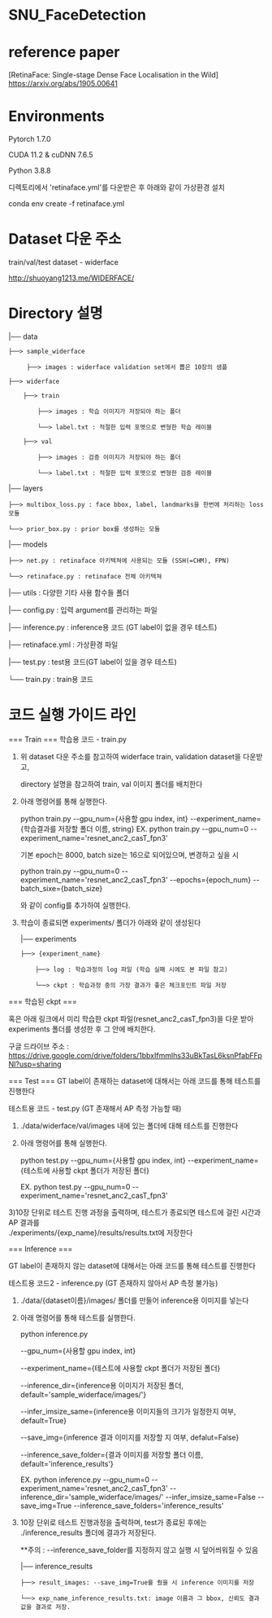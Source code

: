 # SNU_FaceDetection

# reference paper

[RetinaFace: Single-stage Dense Face Localisation in the Wild]
https://arxiv.org/abs/1905.00641


# Environments
Pytorch 1.7.0

CUDA 11.2 & cuDNN 7.6.5

Python 3.8.8

디렉토리에서 'retinaface.yml'를 다운받은 후 아래와 같이 가상환경 설치

conda env create -f retinaface.yml


# Dataset 다운 주소
train/val/test dataset - widerface

http://shuoyang1213.me/WIDERFACE/


# Directory 설명
|── data

    ├──> sample_widerface 
    
         ├──> images : widerface validation set에서 뽑은 10장의 샘플
         
    ├──> widerface
    
        ├──> train
        
            ├──> images : 학습 이미지가 저장되야 하는 폴더
            
            └──> label.txt : 적절한 입력 포멧으로 변형한 학습 레이블
            
        ├──> val
        
            ├──> images : 검증 이미지가 저장되야 하는 폴더
            
            └──> label.txt : 적절한 입력 포멧으로 변형한 검증 레이블
            
|── layers

    ├──> multibox_loss.py : face bbox, label, landmarks을 한번에 처리하는 loss 모듈
    
    └──> prior_box.py : prior box를 생성하는 모듈
    
|── models

    ├──> net.py : retinaface 아키텍쳐에 사용되는 모듈 (SSH(=CHM), FPN)
    
    └──> retinaface.py : retinaface 전체 아키텍쳐  
    
|── utils : 다양한 기타 사용 함수들 폴더

|── config.py : 입력 argument를 관리하는 파일

|── inference.py : inference용 코드 (GT label이 없을 경우 테스트)

|── retinaface.yml : 가상환경 파일

|── test.py : test용 코드(GT label이 있을 경우 테스트)

└── train.py : train용 코드




# 코드 실행 가이드 라인

=== Train ===
학습용 코드 - train.py

1) 위 dataset 다운 주소를 참고하여 widerface train, validation dataset을 다운받고, 

   directory 설명을 참고하여 train, val 이미지 폴더를 배치한다
   
2) 아래 명령어를 통해 실행한다. 

   python train.py --gpu_num={사용할 gpu index, int} --experiment_name={학습결과를 저장할 폴더 이름, string}
    EX. python train.py --gpu_num=0 --experiment_name='resnet_anc2_casT_fpn3'
   
   기본 epoch는 8000, batch size는 16으로 되어있으며, 변경하고 싶을 시 
   
   python train.py --gpu_num=0 --experiment_name='resnet_anc2_casT_fpn3' --epochs={epoch_num} --batch_sixe={batch_size}
   
   와 같이 config를 추가하여 실행한다. 
   
3) 학습이 종료되면 experiments/ 폴더가 아래와 같이 생성된다

   |── experiments
   
       ├──> {experiment_name}
       
           ├──> log : 학습과정의 log 파일 (학습 실패 시에도 본 파일 참고)
           
           └──> ckpt : 학습과정 중의 가장 결과가 좋은 체크포인트 파일 저장
           


=== 학습된 ckpt ===

혹은 아래 링크에서 미리 학습한 ckpt 파일(resnet_anc2_casT_fpn3)을 다운 받아 experiments 폴더를 생성한 후 그 안에 배치한다. 

구글 드라이브 주소 : https://drive.google.com/drive/folders/1bbxIfmmlhs33uBkTasL6ksnPfabFFpNI?usp=sharing


=== Test ===
GT label이 존재하는 dataset에 대해서는 아래 코드를 통해 테스트를 진행한다

테스트용 코드 - test.py (GT 존재해서 AP 측정 가능할 때)

1) ./data/widerface/val/images 내에 있는 폴더에 대해 테스트를 진행한다

2) 아래 명령어를 통해 실행한다. 
 
   python test.py --gpu_num={사용할 gpu index, int} --experiment_name={테스트에 사용할 ckpt 폴더가 저장된 폴더}
   
    EX. python test.py --gpu_num=0 --experiment_name='resnet_anc2_casT_fpn3'
    
3)10장 단위로 테스트 진행 과정을 출력하며, 테스트가 종료되면 테스트에 걸린 시간과 AP 결과를   
./experiments/{exp_name}/results/results.txt에 저장한다


=== Inference ===

GT label이 존재하지 않는 dataset에 대해서는 아래 코드를 통해 테스트를 진행한다

테스트용 코드2 - inference.py (GT 존재하지 않아서 AP 측정 불가능)

1) ./data/{dataset이름}/images/ 폴더를 만들어 inference용 이미지를 넣는다

2) 아래 명령어를 통해 테스트를 실행한다. 
 
   python inference.py 
   
   --gpu_num={사용할 gpu index, int} 
   
   --experiment_name={테스트에 사용할 ckpt 폴더가 저장된 폴더} 
   
   --inference_dir={inference용 이미지가 저장된 폴더, default='sample_widerface/images/'}
   
   --infer_imsize_same={inference용 이미지들의 크기가 일정한지 여부, default=True}
   
   --save_img={inference 결과 이미지를 저장할 지 여부, defalut=False}
   
   --inference_save_folder={결과 이미지를 저장할 폴더 이름, default='inference_results'}
   
   
    EX. python inference.py --gpu_num=0 --experiment_name='resnet_anc2_casT_fpn3' --inference_dir='sample_widerface/images/' --infer_imsize_same=False --save_img=True --inference_save_folders='inference_results'
    
    
3) 10장 단위로 테스트 진행과정을 출력하며, test가 종료된 후에는 ./inference_results 폴더에 결과가 저장된다.

   **주의 : --inference_save_folder를 지정하지 않고 실행 시 덮어씌워질 수 있음
   
   |── inference_results
   
       ├──> result_images: --save_img=True를 줬을 시 inference 이미지를 저장
       
       └──> exp_name_inference_results.txt: image 이름과 그 bbox, 신뢰도 결과값을 결과로 저장. 
       
   
   

